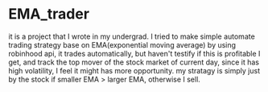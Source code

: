 # EMA_trader
it is a project that I wrote in my undergrad. I tried to make simple automate trading strategy base on EMA(exponential moving average) by using robinhood api, it trades automatically, but haven't testify if this is profitable
I get, and track the top mover of the stock market of current day, since it has high volatility, I feel it might has more opportunity. my stratagy is simply just by the stock if smaller EMA > larger EMA, otherwise I sell. 
